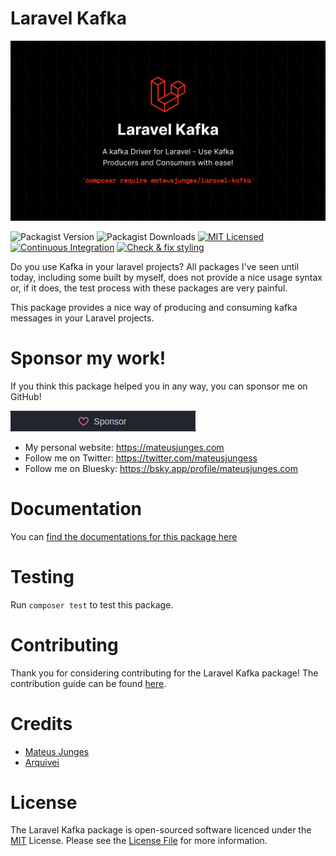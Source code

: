 # Laravel Kafka
![art/laravel-kafka.png](art/laravel-kafka.png)

![Packagist Version](https://img.shields.io/packagist/v/mateusjunges/laravel-kafka?label=Latest%20version%20on%20Packagist)
![Packagist Downloads](https://img.shields.io/packagist/dt/mateusjunges/laravel-kafka?style=flat&label=Total%20Downloads)
[![MIT Licensed](https://img.shields.io/badge/license-MIT-brightgreen.svg?style=flat)](LICENSE)
[![Continuous Integration](https://github.com/mateusjunges/laravel-kafka/actions/workflows/run-tests.yml/badge.svg)](https://github.com/mateusjunges/laravel-kafka/actions/workflows/run-tests.yml)
[![Check & fix styling](https://github.com/mateusjunges/laravel-kafka/actions/workflows/php-cs-fixer.yml/badge.svg)](https://github.com/mateusjunges/laravel-kafka/actions/workflows/php-cs-fixer.yml)

Do you use Kafka in your laravel projects? All packages I've seen until today, including some built by myself, does not provide a nice usage syntax or, if it does, the test process with these packages are very painful.

This package provides a nice way of producing and consuming kafka messages in your Laravel projects.

# Sponsor my work!
If you think this package helped you in any way, you can sponsor me on GitHub!

[![Sponsor Me](art/sponsor.png)](https://github.com/sponsors/mateusjunges)

- My personal website: https://mateusjunges.com
- Follow me on Twitter: https://twitter.com/mateusjungess
- Follow me on Bluesky: https://bsky.app/profile/mateusjunges.com

# Documentation
You can [find the documentations for this package here](https://laravelkafka.com/)

# Testing
Run `composer test` to test this package.

# Contributing
Thank you for considering contributing for the Laravel Kafka package! The contribution guide can be found [here][contributing].

# Credits
- [Mateus Junges](https://twitter.com/mateusjungess)
- [Arquivei](https://github.com/arquivei)

# License
The Laravel Kafka package is open-sourced software licenced under the [MIT][mit] License. Please see the [License File][license] for more information.

[contributing]: .github/CONTRIBUTING.md
[license]: LICENSE
[mit]: https://opensource.org/licenses/MIT
